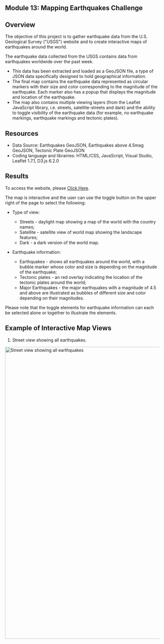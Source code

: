 ## Module 13: Mapping Earthquakes Challenge

## Overview

The objective of this project is to gather earthquake data from the U.S. Geological Survey ("USGS") website and to create interactive maps of earthquakes around the world.

The earthquake data collected from the USGS contains data from earthquakes worldwide over the past week. 

- This data has been extracted and loaded as a GeoJSON file, a type of JSON data specifically designed to hold geographical information. 
- The final map contains the earthquake data represented as circular markers with their size and color corresponding to the magnitude of the earthquake. Each marker also has a popup that displays the magnitude and location of the earthquake. 
- The map also contains multiple viewing layers (from the Leaflet JavaScript library, i.e. streets, satellite-streets and dark) and the ability to toggle visibility of the earthquake data (for example, no earthquake markings, earthquake markings and tectonic plates).  

## Resources
- Data Source: Earthquakes GeoJSON, Earthquakes above 4.5mag GeoJSON, Tectonic Plate GeoJSON
- Coding language and librairies: HTML/CSS, JavaScript, Visual Studio, Leaflet 1.7.1, D3.js 6.2.0

## Results

To access the website, please [Click Here](https://bluckoo.github.io/Module_13_Earthquakes_Challenge/).

The map is interactive and the user can use the toggle button on the upper right of the page to select the following:

- Type of view:
  - Streets - daylight map showing a map of the world with the country names;
  - Satellite - satellite view of world map showing the landscape features;
  - Dark - a dark version of the world map.

- Earthquake information:
  - Earthquakes - shows all earthquakes around the world, with a bubble marker whose color and size is depending on the magnitude of the earthquake;
  - Tectonic plates - an red overlay indicating the location of the tectonic plates around the world;
  - Major Earthquakes - the major earthquakes with a magnitude of 4.5 and above are illustrated as bubbles of different size and color depending on their magnitudes.
  
Please note that the toggle elements for earthquake information can each be selected alone or together to illustrate the elements.

## Example of Interactive Map Views

1. Street view showing all earthquakes.
<img width="953" alt="Street view showing all earthquakes" src="https://user-images.githubusercontent.com/82583576/126418327-83da8d69-6f16-42e6-b8c7-5c0fe98c6c86.PNG">




